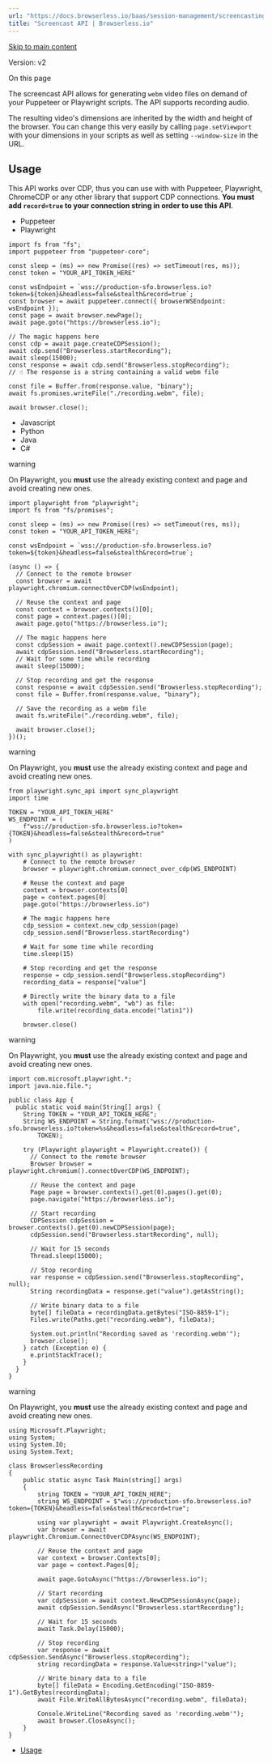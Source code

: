 ```yaml
---
url: "https://docs.browserless.io/baas/session-management/screencasting"
title: "Screencast API | Browserless.io"
---
```


[Skip to main content](https://docs.browserless.io/baas/session-management/screencasting#__docusaurus_skipToContent_fallback)

Version: v2

On this page

The screencast API allows for generating `webm` video files on demand of your Puppeteer or Playwright scripts. The API supports recording audio.

The resulting video's dimensions are inherited by the width and height of the browser. You can change this very easily by calling `page.setViewport` with your dimensions in your scripts as well as setting `--window-size` in the URL.

## Usage [​](https://docs.browserless.io/baas/session-management/screencasting\#usage "Direct link to Usage")

This API works over CDP, thus you can use with with Puppeteer, Playwright, ChromeCDP or any other library that support CDP connections. **You must add `record=true` to your connection string in order to use this API**.

- Puppeteer
- Playwright

```codeBlockLines_p187
import fs from "fs";
import puppeteer from "puppeteer-core";

const sleep = (ms) => new Promise((res) => setTimeout(res, ms));
const token = "YOUR_API_TOKEN_HERE"

const wsEndpoint = `wss://production-sfo.browserless.io?token=${token}&headless=false&stealth&record=true`;
const browser = await puppeteer.connect({ browserWSEndpoint: wsEndpoint });
const page = await browser.newPage();
await page.goto("https://browserless.io");

// The magic happens here
const cdp = await page.createCDPSession();
await cdp.send("Browserless.startRecording");
await sleep(15000);
const response = await cdp.send("Browserless.stopRecording");
// ☝️ The response is a string containing a valid webm file

const file = Buffer.from(response.value, "binary");
await fs.promises.writeFile("./recording.webm", file);

await browser.close();

```

- Javascript
- Python
- Java
- C#

warning

On Playwright, you **must** use the already existing context and page and avoid creating new ones.

```codeBlockLines_p187
import playwright from "playwright";
import fs from "fs/promises";

const sleep = (ms) => new Promise((res) => setTimeout(res, ms));
const token = "YOUR_API_TOKEN_HERE";

const wsEndpoint = `wss://production-sfo.browserless.io?token=${token}&headless=false&stealth&record=true`;

(async () => {
  // Connect to the remote browser
  const browser = await playwright.chromium.connectOverCDP(wsEndpoint);

  // Reuse the context and page
  const context = browser.contexts()[0];
  const page = context.pages()[0];
  await page.goto("https://browserless.io");

  // The magic happens here
  const cdpSession = await page.context().newCDPSession(page);
  await cdpSession.send("Browserless.startRecording");
  // Wait for some time while recording
  await sleep(15000);

  // Stop recording and get the response
  const response = await cdpSession.send("Browserless.stopRecording");
  const file = Buffer.from(response.value, "binary");

  // Save the recording as a webm file
  await fs.writeFile("./recording.webm", file);

  await browser.close();
})();

```

warning

On Playwright, you **must** use the already existing context and page and avoid creating new ones.

```codeBlockLines_p187
from playwright.sync_api import sync_playwright
import time

TOKEN = "YOUR_API_TOKEN_HERE"
WS_ENDPOINT = (
    f"wss://production-sfo.browserless.io?token={TOKEN}&headless=false&stealth&record=true"
)

with sync_playwright() as playwright:
    # Connect to the remote browser
    browser = playwright.chromium.connect_over_cdp(WS_ENDPOINT)

    # Reuse the context and page
    context = browser.contexts[0]
    page = context.pages[0]
    page.goto("https://browserless.io")

    # The magic happens here
    cdp_session = context.new_cdp_session(page)
    cdp_session.send("Browserless.startRecording")

    # Wait for some time while recording
    time.sleep(15)

    # Stop recording and get the response
    response = cdp_session.send("Browserless.stopRecording")
    recording_data = response["value"]

    # Directly write the binary data to a file
    with open("recording.webm", "wb") as file:
        file.write(recording_data.encode("latin1"))

    browser.close()

```

warning

On Playwright, you **must** use the already existing context and page and avoid creating new ones.

```codeBlockLines_p187
import com.microsoft.playwright.*;
import java.nio.file.*;

public class App {
  public static void main(String[] args) {
    String TOKEN = "YOUR_API_TOKEN_HERE";
    String WS_ENDPOINT = String.format("wss://production-sfo.browserless.io?token=%s&headless=false&stealth&record=true",
        TOKEN);

    try (Playwright playwright = Playwright.create()) {
      // Connect to the remote browser
      Browser browser = playwright.chromium().connectOverCDP(WS_ENDPOINT);

      // Reuse the context and page
      Page page = browser.contexts().get(0).pages().get(0);
      page.navigate("https://browserless.io");

      // Start recording
      CDPSession cdpSession = browser.contexts().get(0).newCDPSession(page);
      cdpSession.send("Browserless.startRecording", null);

      // Wait for 15 seconds
      Thread.sleep(15000);

      // Stop recording
      var response = cdpSession.send("Browserless.stopRecording", null);
      String recordingData = response.get("value").getAsString();

      // Write binary data to a file
      byte[] fileData = recordingData.getBytes("ISO-8859-1");
      Files.write(Paths.get("recording.webm"), fileData);

      System.out.println("Recording saved as 'recording.webm'");
      browser.close();
    } catch (Exception e) {
      e.printStackTrace();
    }
  }
}

```

warning

On Playwright, you **must** use the already existing context and page and avoid creating new ones.

```codeBlockLines_p187
using Microsoft.Playwright;
using System;
using System.IO;
using System.Text;

class BrowserlessRecording
{
    public static async Task Main(string[] args)
    {
        string TOKEN = "YOUR_API_TOKEN_HERE";
        string WS_ENDPOINT = $"wss://production-sfo.browserless.io?token={TOKEN}&headless=false&stealth&record=true";

        using var playwright = await Playwright.CreateAsync();
        var browser = await playwright.Chromium.ConnectOverCDPAsync(WS_ENDPOINT);

        // Reuse the context and page
        var context = browser.Contexts[0];
        var page = context.Pages[0];

        await page.GotoAsync("https://browserless.io");

        // Start recording
        var cdpSession = await context.NewCDPSessionAsync(page);
        await cdpSession.SendAsync("Browserless.startRecording");

        // Wait for 15 seconds
        await Task.Delay(15000);

        // Stop recording
        var response = await cdpSession.SendAsync("Browserless.stopRecording");
        string recordingData = response.Value<string>("value");

        // Write binary data to a file
        byte[] fileData = Encoding.GetEncoding("ISO-8859-1").GetBytes(recordingData);
        await File.WriteAllBytesAsync("recording.webm", fileData);

        Console.WriteLine("Recording saved as 'recording.webm'");
        await browser.CloseAsync();
    }
}

```

- [Usage](https://docs.browserless.io/baas/session-management/screencasting#usage)